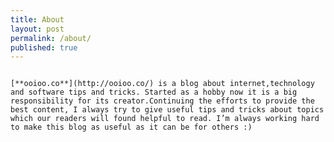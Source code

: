 ```yaml
---
title: About
layout: post
permalink: /about/
published: true
---
```


                                                                                                 [**ooioo.co**](http://ooioo.co/) is a blog about internet,technology and software tips and tricks. Started as a hobby now it is a big responsibility for its creator.Continuing the efforts to provide the best content, I always try to give useful tips and tricks about topics which our readers will found helpful to read. I’m always working hard to make this blog as useful as it can be for others :)




